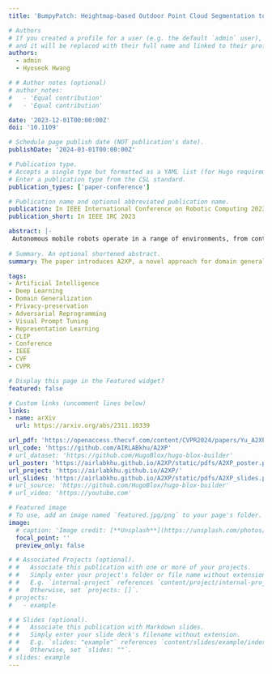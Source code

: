 ```yaml
---
title: 'BumpyPatch: Heightmap-based Outdoor Point Cloud Segmentation to Find Less Bumpy Road'

# Authors
# If you created a profile for a user (e.g. the default `admin` user), write the username (folder name) here
# and it will be replaced with their full name and linked to their profile.
authors:
  - admin
  - Hyoseok Hwang

# # Author notes (optional)
# author_notes:
#   - 'Equal contribution'
#   - 'Equal contribution'

date: '2023-12-01T00:00:00Z'
doi: '10.1109'

# Schedule page publish date (NOT publication's date).
publishDate: '2024-03-01T00:00:00Z'

# Publication type.
# Accepts a single type but formatted as a YAML list (for Hugo requirements).
# Enter a publication type from the CSL standard.
publication_types: ['paper-conference']

# Publication name and optional abbreviated publication name.
publication: In IEEE International Conference on Robotic Computing 2023
publication_short: In IEEE IRC 2023

abstract: |-
 Autonomous mobile robots operate in a range of environments, from controlled indoor settings to unpredictable outdoor terrains. These varied conditions present challenges that require advanced navigation systems for their safe and efficient operation. A key component of this navigation is accurately assessing the ground texture. Any misjudgments can jeopardize both the robot's sensitive equipment and its carried cargo. In this research, we propose a novel method that uses heightmaps created by mapping the z -coordinates of 3D LiDAR-derived point cloud data to grayscale pixel values for evaluating outdoor ground textures. This approach effectively converts point cloud data, providing information to assist mobile robots in navigating less bumpy roads in outdoor settings. We present classification techniques for terrains based on the environment's nature: static, which pertains to individual point cloud files representing completed scenes, and dynamic, related to the real-time point cloud data captured by moving robots. For both static and dynamic environments, we introduce tailored heightmap classifiers, incorporating Inertial Measurement Unit (IMU) insights to consider the robot motion influenced by terrain texture. Our proposed method demonstrates superior performance compared to existing methods that analyze the point cloud directly and perform texture analysis with high accuracy in both static and dynamic environments. The code can be downloaded from https://github.com/zzziito/BumpyPatch.
 
# Summary. An optional shortened abstract.
summary: The paper introduces A2XP, a novel approach for domain generalization, which optimizes prompts for each source domain and combines them for robust performance across domains, while also preserving privacy and integrity of the network architecture. Experimental results demonstrate its state-of-the-art performance in computer vision tasks and its potential for broader applications.

tags: 
- Artificial Intelligence
- Deep Learning
- Domain Generalization
- Privacy-preservation
- Adversarial Reprogramming
- Visual Prompt Tuning
- Representation Learning
- CLIP
- Conference
- IEEE
- CVF
- CVPR

# Display this page in the Featured widget?
featured: false

# Custom links (uncomment lines below)
links:
- name: arXiv
  url: https://arxiv.org/abs/2311.10339

url_pdf: 'https://openaccess.thecvf.com/content/CVPR2024/papers/Yu_A2XP_Towards_Private_Domain_Generalization_CVPR_2024_paper.pdf'
url_code: 'https://github.com/AIRLABkhu/A2XP'
# url_dataset: 'https://github.com/HugoBlox/hugo-blox-builder'
url_poster: 'https://airlabkhu.github.io/A2XP/static/pdfs/A2XP_poster.pdf#view=fit'
url_project: 'https://airlabkhu.github.io/A2XP/'
url_slides: 'https://airlabkhu.github.io/A2XP/static/pdfs/A2XP_slides.pdf#view=fit'
# url_source: 'https://github.com/HugoBlox/hugo-blox-builder'
# url_video: 'https://youtube.com'

# Featured image
# To use, add an image named `featured.jpg/png` to your page's folder.
image:
  # caption: 'Image credit: [**Unsplash**](https://unsplash.com/photos/pLCdAaMFLTE)' 
  focal_point: ''
  preview_only: false

# # Associated Projects (optional).
# #   Associate this publication with one or more of your projects.
# #   Simply enter your project's folder or file name without extension.
# #   E.g. `internal-project` references `content/project/internal-project/index.md`.
# #   Otherwise, set `projects: []`.
# projects:
#   - example

# # Slides (optional).
# #   Associate this publication with Markdown slides.
# #   Simply enter your slide deck's filename without extension.
# #   E.g. `slides: "example"` references `content/slides/example/index.md`.
# #   Otherwise, set `slides: ""`.
# slides: example
---
```


